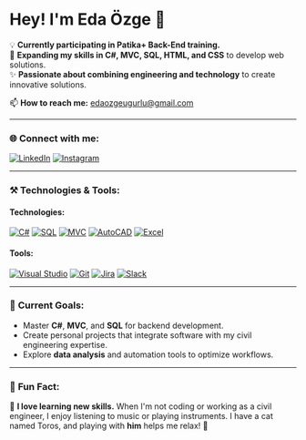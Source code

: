 # Hey! I'm Eda Özge 👋

💡 **Currently participating in Patika+ Back-End training.**  
🌱 **Expanding my skills in C#, MVC, SQL, HTML, and CSS** to develop web solutions.  
✨ **Passionate about combining engineering and technology** to create innovative solutions.

📫 **How to reach me:** [edaozgeugurlu@gmail.com](mailto:edaozgeugurlu@gmail.com)

---

### 🌐 **Connect with me:**
[![LinkedIn](https://img.shields.io/badge/LinkedIn-blue?style=for-the-badge&logo=linkedin)](https://www.linkedin.com/in/edaozgeugurlu)  [![Instagram](https://img.shields.io/badge/Instagram-purple?style=for-the-badge&logo=instagram)](https://www.instagram.com/edaozgeugurlu)

---

### ⚒️ **Technologies & Tools:**

#### **Technologies:**
[![C#](https://img.shields.io/badge/-C%23-blue?style=for-the-badge&logo=c-sharp)](https://learn.microsoft.com/en-us/dotnet/csharp/)  [![SQL](https://img.shields.io/badge/-SQL-blue?style=for-the-badge&logo=postgresql)](https://www.postgresql.org/)  [![MVC](https://img.shields.io/badge/-MVC-orange?style=for-the-badge)](https://dotnet.microsoft.com/apps/aspnet/mvc)  [![AutoCAD](https://img.shields.io/badge/-AutoCAD-blue?style=for-the-badge&logo=autodesk)](https://www.autodesk.com/products/autocad/overview)  [![Excel](https://img.shields.io/badge/-Excel-green?style=for-the-badge&logo=microsoft-excel)](https://www.microsoft.com/en-us/microsoft-365/excel)

#### **Tools:**
[![Visual Studio](https://img.shields.io/badge/-Visual%20Studio-purple?style=for-the-badge&logo=visual-studio)](https://visualstudio.microsoft.com/)  [![Git](https://img.shields.io/badge/-Git-black?style=for-the-badge&logo=git)](https://git-scm.com/)  [![Jira](https://img.shields.io/badge/-Jira-blue?style=for-the-badge&logo=jira)](https://www.atlassian.com/software/jira)  [![Slack](https://img.shields.io/badge/-Slack-purple?style=for-the-badge&logo=slack)](https://slack.com/)

---

### 🚀 **Current Goals:**
- Master **C#**, **MVC**, and **SQL** for backend development.  
- Create personal projects that integrate software with my civil engineering expertise.  
- Explore **data analysis** and automation tools to optimize workflows.

---

### 📌 **Fun Fact:**
🎸 **I love learning new skills.** When I'm not coding or working as a civil engineer, I enjoy listening to music or playing instruments. I have a cat named Toros, and playing with **him** helps me relax! 🐾
